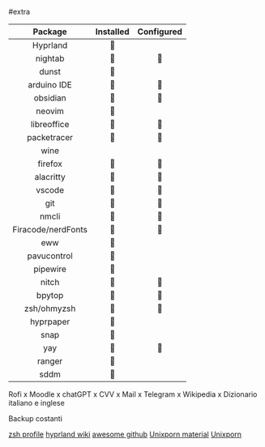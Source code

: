 #extra

|      Package       | Installed | Configured |
|:------------------:|:---------:|:----------:|
|      Hyprland      |          |            |
|      nightab       |          |           |
|       dunst        |          |            |
|    arduino IDE     |          |           |
|      obsidian      |          |           |
|       neovim       |          |            |
|    libreoffice     |          |           |
|    packetracer     |          |           |
|        wine        |           |            |
|      firefox       |          |           |
|     alacritty      |          |           |
|       vscode       |          |           |
|        git         |          |           |
|       nmcli        |          |           |
| Firacode/nerdFonts |          |           |
|        eww         |          |            |
|    pavucontrol     |          |            |
|      pipewire      |          |            |
|       nitch        |          |           |
|       bpytop       |          |           |
|    zsh/ohmyzsh     |          |           |
|     hyprpaper      |          |            |
|        snap        |          |            |
|        yay         |          |           |
|       ranger       |          |            |
|        sddm        |          |            |

Rofi x Moodle x chatGPT x CVV x Mail x Telegram x Wikipedia x Dizionario italiano e inglese

Backup costanti

[zsh profile](https://www.reddit.com/r/zsh/comments/fjcd35/theres_no_zprofile_file_in_my_home_directory_in/)
[hyprland wiki](https://wiki.hyprland.org/)
[awesome github](https://github.com/topics/awesome)
[Unixporn material](https://www.reddit.com/r/unixporn/?f=flair_name%3A%22Material%22)
[Unixporn](https://www.reddit.com/r/unixporn/)